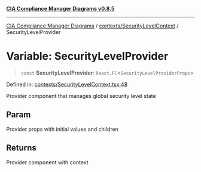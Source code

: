 [**CIA Compliance Manager Diagrams v0.8.5**](../../../README.md)

***

[CIA Compliance Manager Diagrams](../../../modules.md) / [contexts/SecurityLevelContext](../README.md) / SecurityLevelProvider

# Variable: SecurityLevelProvider

> `const` **SecurityLevelProvider**: `React.FC`\<`SecurityLevelProviderProps`\>

Defined in: [contexts/SecurityLevelContext.tsx:48](https://github.com/Hack23/cia-compliance-manager/blob/b7c3bc9644fb5b9d82b5b184ba290206da25104b/src/contexts/SecurityLevelContext.tsx#L48)

Provider component that manages global security level state

## Param

Provider props with initial values and children

## Returns

Provider component with context
